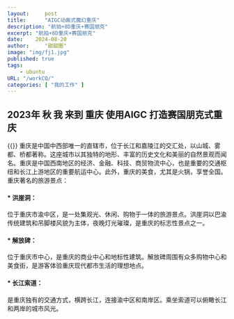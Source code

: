 ```yaml
---
layout:     post
title:      "AIGC动画式魔幻重庆"
description: "航拍+8D重庆+赛国朋克"
excerpt: "航拍+8D重庆+赛国朋克"
date:    2024-08-20
author:     "甜甜圈"
image: "img/fj1.jpg"
published: true 
tags:
    - ubuntu 
URL: "/workCQ/"
categories: [ "我的工作" ]    
---
```

## 2023年 秋 我 来到 重庆 使用AIGC 打造赛国朋克式重庆
{{<bilibili src="//player.bilibili.com/player.html?isOutside=true&aid=112755491277755&bvid=BV1uNaeenEZb&cid=500001609817286&p=1">}}
重庆是中国中西部唯一的直辖市，位于长江和嘉陵江的交汇处，以山城、雾都、桥都著称。这座城市以其独特的地形、丰富的历史文化和美丽的自然景观而闻名。重庆是中国西南地区的经济、金融、科技、商贸物流中心，也是重要的交通枢纽和长江上游地区的重要航运中心。此外，重庆的美食，尤其是火锅，享誉全国。
重庆著名的旅游景点：
#### * 洪崖洞：
位于重庆市渝中区，是一处集观光、休闲、购物于一体的旅游景点。洪崖洞以巴渝传统建筑和吊脚楼风貌为主体，夜晚灯光璀璨，是重庆的标志性景点之一。
#### * 解放碑：
位于重庆市中心，是重庆的商业中心和地标性建筑。解放碑周围有众多购物中心和美食街，是游客体验重庆现代都市生活的理想地点。
#### * 长江索道：
是重庆独有的交通方式，横跨长江，连接渝中区和南岸区。乘坐索道可以俯瞰长江和两岸的城市风光。



